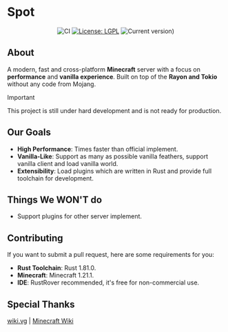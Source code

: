 # Spot

<div align="center"> 

![CI](https://github.com/SpotMC/Spot/actions/workflows/build.yml/badge.svg)
[![License: LGPL](https://img.shields.io/badge/License-LGPL--2.1-red.svg)](https://opensource.org/license/lgpl-2-1)
![Current version)](https://img.shields.io/badge/Working_On-1.21.1-yellow)

</div>

## About

A modern, fast and cross-platform **Minecraft** server with a focus on **performance** and **vanilla experience**.
Built on top of the **Rayon and Tokio** without any code from Mojang.

> [!important]
> This project is still under hard development and is not ready for production.

## Our Goals
- **High Performance**: Times faster than official implement.
- **Vanilla-Like**: Support as many as possible vanilla feathers, support vanilla client and load vanilla world.
- **Extensibility**: Load plugins which are written in Rust and provide full toolchain for development.

## Things We WON'T do
- Support plugins for other server implement.

## Contributing

If you want to submit a pull request, here are some requirements for you:

- **Rust Toolchain**: Rust 1.81.0.
- **Minecraft**: Minecraft 1.21.1.
- **IDE**: RustRover recommended, it's free for non-commercial use.

## Special Thanks
[wiki.vg](https://wiki.vg/) |  [Minecraft Wiki](https://minecraft.wiki)
